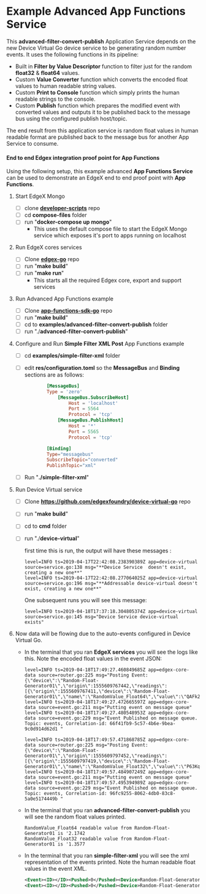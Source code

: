 # Example Advanced App Functions Service 

This **advanced-filter-convert-publish** Application Service depends on the new Device Virtual Go device service to be generating random number events. It uses the following functions in its pipeline:

- Built in **Filter by Value Descriptor** function to filter just for the random **float32** & **float64** values.
- Custom **Value Converter** function which converts the encoded float values to human readable string values.
- Custom **Print to Console** function which simply prints the human readable strings to the console.
- Custom **Publish** function which prepares the modified event with converted values and outputs it to be published back to the message bus using the configured publish host/topic.

The end result from this application service is random float values in human readable format are published back to the message bus for another App Service to consume.

#### End to end Edgex integration proof point for App Functions

Using the following setup, this example advanced **App Functions Service** can be used to demonstrate an EdgeX end to end proof point with **App Functions**.

1. Start EdgeX Mongo

   - [ ] clone **[developer-scripts](https://github.com/edgexfoundry/developer-scripts)** repo
   - [ ] cd **compose-files** folder
   - [ ] run "**docker-compose up mongo**"
        - This uses the default compose file to start the EdgeX Mongo service which exposes it's port to apps running on localhost

2. Run EdgeX cores services

   - [ ] Clone **[edgex-go](https://github.com/edgexfoundry/edgex-go)** repo
   - [ ] run "**make build**"
   - [ ] run "**make run**"
     - This starts all the required Edgex core, export and support services 

3. Run Advanced App Functions example

   - [ ] Clone **[app-functions-sdk-go](https://github.com/edgexfoundry/app-functions-sdk-go)** repo
   - [ ] run "**make build**"
   - [ ] cd to **examples/advanced-filter-convert-publish** folder
   - [ ] run "./**advanced-filter-convert-publish**"

4. Configure and Run **Simple Filter XML Post** App Functions example

   - [ ] cd **examples/simple-filter-xml** folder

   - [ ] edit **res/configuration.toml** so the **MessageBus** and **Binding** sections are as follows:

     ```toml
             [MessageBus]
             Type = 'zero'
                 [MessageBus.SubscribeHost]
                     Host = 'localhost'
                     Port = 5564
                     Protocol = 'tcp'
                 [MessageBus.PublishHost]
                     Host = '*'
                     Port = 5565
                     Protocol = 'tcp'
     
             [Binding]
             Type="messagebus"
             SubscribeTopic="converted"
             PublishTopic="xml"
     ```

   - [ ] Run "**./simple-filter-xml**"

5. Run Device Virtual service

   - [ ] Clone **<https://github.com/edgexfoundry/device-virtual-go>** repo

   - [ ] run "**make build**"

   - [ ] cd to **cmd** folder

   - [ ] run "./**device-virtual**"

      first time this is run, the output will have these messages :
        ```text
        level=INFO ts=2019-04-17T22:42:08.238390389Z app=device-virtual source=service.go:138 msg="**Device Service  doesn't exist, creating a new one**"
        level=INFO ts=2019-04-17T22:42:08.277064025Z app=device-virtual source=service.go:196 msg="**Addressable device-virtual doesn't exist, creating a new one**"
        ```

      One subsequent runs you will see this message:
     
        ```text
        level=INFO ts=2019-04-18T17:37:18.304805374Z app=device-virtual source=service.go:145 msg="Device Service device-virtual exists"
        ```
6. Now data will be flowing due to the auto-events configured in Device Virtual Go.

   - In the terminal that you ran **EdgeX services** you will see the logs like this. Note the encoded float values in the event JSON:
     
        ```text
        level=INFO ts=2019-04-18T17:49:27.460849685Z app=edgex-core-data source=router.go:225 msg="Posting Event: {\"device\":\"Random-Float-Generator01\",\"origin\":1555609767442,\"readings\":[{\"origin\":1555609767411,\"device\":\"Random-Float-Generator01\",\"name\":\"RandomValue_Float64\",\"value\":\"QAFk2HxRUOo=\"}]}"
        level=INFO ts=2019-04-18T17:49:27.472665597Z app=edgex-core-data source=event.go:211 msg="Putting event on message queue"
        level=INFO ts=2019-04-18T17:49:27.480548953Z app=edgex-core-data source=event.go:229 msg="Event Published on message queue. Topic: events, Correlation-id: 66f41fb9-5c57-4b6e-9bea-9c0d914d62d1 "
        
        level=INFO ts=2019-04-18T17:49:57.471868785Z app=edgex-core-data source=router.go:225 msg="Posting Event: {\"device\":\"Random-Float-Generator01\",\"origin\":1555609797452,\"readings\":[{\"origin\":1555609797419,\"device\":\"Random-Float-Generator01\",\"name\":\"RandomValue_Float32\",\"value\":\"P63Kqg==\"}]}"
        level=INFO ts=2019-04-18T17:49:57.484907249Z app=edgex-core-data source=event.go:211 msg="Putting event on message queue"
        level=INFO ts=2019-04-18T17:49:57.495394989Z app=edgex-core-data source=event.go:229 msg="Event Published on message queue. Topic: events, Correlation-id: 96fc9255-8062-4db0-83c8-5a0e5174449b "
        ```

   - In the terminal that you ran **advanced-filter-convert-publish** you will see the random float values printed.

        ```text
        RandomValue_Float64 readable value from Random-Float-Generator01 is '2.1742
        RandomValue_Float32 readable value from Random-Float-Generator01 is '1.3577
        ```

   - In the terminal that you ran **simple-filter-xml** you will see the xml representation of the events printed. Note the human readable float values in the event XML.
        ```xml
        <Event><ID></ID><Pushed>0</Pushed><Device>Random-Float-Generator01</Device><Created>0</Created><Modified>0</Modified><Origin>1555609767442</Origin><Readings><Id>835c5541-d4d2-42a8-8937-8b24b4308d3f</Id><Pushed>0</Pushed><Created>0</Created><Origin>1555609767411</Origin><Modified>0</Modified><Device>Random-Float-Generator01</Device><Name>RandomValue_Float64</Name><Value>2.1742</Value><BinaryValue></BinaryValue></Readings></Event>
        <Event><ID></ID><Pushed>0</Pushed><Device>Random-Float-Generator01</Device><Created>0</Created><Modified>0</Modified><Origin>1555609797452</Origin><Readings><Id>21c8ccdc-3438-4baa-8fab-23a63bf4fa18</Id><Pushed>0</Pushed><Created>0</Created><Origin>1555609797419</Origin><Modified>0</Modified><Device>Random-Float-Generator01</Device><Name>RandomValue_Float32</Name><Value>1.3577</Value><BinaryValue></BinaryValue></Readings></Event>
        ```
